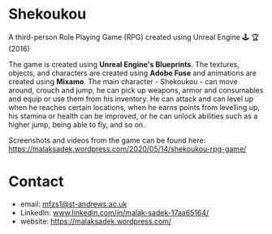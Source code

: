 # Shekoukou
A third-person Role Playing Game (RPG) created using Unreal Engine 🕹 🏆 (2016)

The game is created using **Unreal Engine's Blueprints**. The textures, objects, and characters are created using **Adobe Fuse** and animations are created using **Mixamo**. The main character - Shekoukou - can move around, crouch and jump, he can pick up weapons, armor and consumables and equip or use them from his inventory. He can attack and can level up when he reaches certain locations, when he earns points from levelling up, his stamina or health can be improved, or he can unlock abilities such as a higher jump, being able to fly, and so on.

Screenshots and videos from the game can be found here: https://malaksadek.wordpress.com/2020/05/14/shekoukou-rpg-game/

# Contact

* email: mfzs1@st-andrews.ac.uk
* LinkedIn: www.linkedin.com/in/malak-sadek-17aa65164/
* website: https://malaksadek.wordpress.com/

